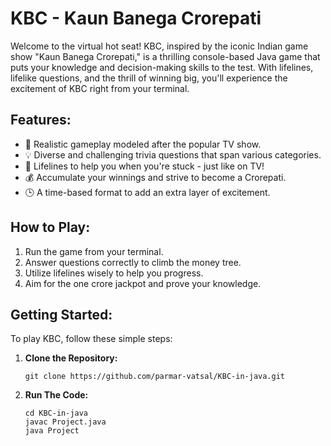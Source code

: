 # KBC - Kaun Banega Crorepati

Welcome to the virtual hot seat! KBC, inspired by the iconic Indian game show "Kaun Banega Crorepati," is a thrilling console-based Java game that puts your knowledge and decision-making skills to the test. With lifelines, lifelike questions, and the thrill of winning big, you'll experience the excitement of KBC right from your terminal.

## Features:
- 🌟 Realistic gameplay modeled after the popular TV show.
- 💡 Diverse and challenging trivia questions that span various categories.
- 📢 Lifelines to help you when you're stuck - just like on TV!
- 💰 Accumulate your winnings and strive to become a Crorepati.
- 🕒 A time-based format to add an extra layer of excitement.

## How to Play:
1. Run the game from your terminal.
2. Answer questions correctly to climb the money tree.
3. Utilize lifelines wisely to help you progress.
4. Aim for the one crore jackpot and prove your knowledge.

## Getting Started:
To play KBC, follow these simple steps:

1. **Clone the Repository:**
   ```shell
   git clone https://github.com/parmar-vatsal/KBC-in-java.git

2. **Run The Code:**
   ```shell
   cd KBC-in-java
   javac Project.java
   java Project
